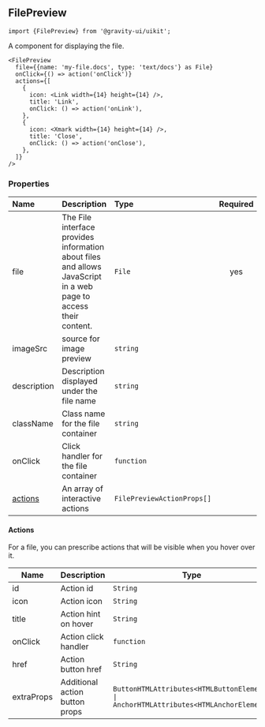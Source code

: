 <!--GITHUB_BLOCK-->

## FilePreview

<!--/GITHUB_BLOCK-->

```tsx
import {FilePreview} from '@gravity-ui/uikit';
```

A component for displaying the file.

<!--GITHUB_BLOCK-->

```tsx
<FilePreview
  file={{name: 'my-file.docs', type: 'text/docs'} as File}
  onClick={() => action('onClick')}
  actions={[
    {
      icon: <Link width={14} height={14} />,
      title: 'Link',
      onClick: () => action('onLink'),
    },
    {
      icon: <Xmark width={14} height={14} />,
      title: 'Close',
      onClick: () => action('onClose'),
    },
  ]}
/>
```

<!-- Storybook example -->

<FilePreviewExample />

<!--/GITHUB_BLOCK-->

<!--LANDING_BLOCK

<ExampleBlock
    code={`
<UIKit.FilePreview
  file={{name: 'my-file.docs', type: 'text/docs'} as File}
  onClick={() => action('onClick')}
  actions={[
    {
      icon: <Link width={14} height={14} />,
      title: 'Link',
      onClick: () => action('onLink'),
    },
    {
      icon: <Xmark width={14} height={14} />,
      title: 'Close',
      onClick: () => action('onClose'),
    },
  ]}
/>
`}>
  <UIKit.FilePreview
    file={{name: 'my-file.docs', type: 'text/docs'} as File}
    onClick={() => action('onClick')}
    actions={[
      {
        icon: <Link width={14} height={14} />,
        title: 'Link',
        onClick: () => action('onLink'),
      },
      {
        icon: <Xmark width={14} height={14} />,
        title: 'Close',
        onClick: () => action('onClose'),
      },
    ]}
  />
</ExampleBlock>
LANDING_BLOCK-->

<!--GITHUB_BLOCK-->

### Properties

| Name                | Description                                                                                                      | Type                       | Required | Default |
| :------------------ | :--------------------------------------------------------------------------------------------------------------- | :------------------------- | :------: | :------ |
| file                | The File interface provides information about files and allows JavaScript in a web page to access their content. | `File`                     |   yes    |         |
| imageSrc            | source for image preview                                                                                         | `string`                   |          |         |
| description         | Description displayed under the file name                                                                        | `string`                   |          |         |
| className           | Class name for the file container                                                                                | `string`                   |          |         |
| onClick             | Click handler for the file container                                                                             | `function`                 |          |         |
| [actions](#actions) | Аn array of interactive actions                                                                                  | `FilePreviewActionProps[]` |          | `[]`    |

#### Actions

For a file, you can prescribe actions that will be visible when you hover over it.

| Name       | Description                    | Type                                                                                 | Required | Default |
| ---------- | ------------------------------ | ------------------------------------------------------------------------------------ | -------- | ------- |
| id         | Action id                      | `String`                                                                             |          |         |
| icon       | Action icon                    | `String`                                                                             | ✓        |         |
| title      | Action hint on hover           | `String`                                                                             | ✓        |         |
| onClick    | Action click handler           | `function`                                                                           |          |         |
| href       | Action button href             | `String`                                                                             |          |         |
| extraProps | Additional action button props | `ButtonHTMLAttributes<HTMLButtonElement> \| AnchorHTMLAttributes<HTMLAnchorElement>` |          |         |
